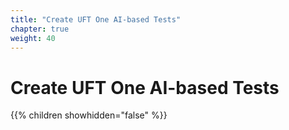 ```yaml
---
title: "Create UFT One AI-based Tests"
chapter: true
weight: 40
---
```


# Create UFT One AI-based Tests
{{% children showhidden="false" %}}